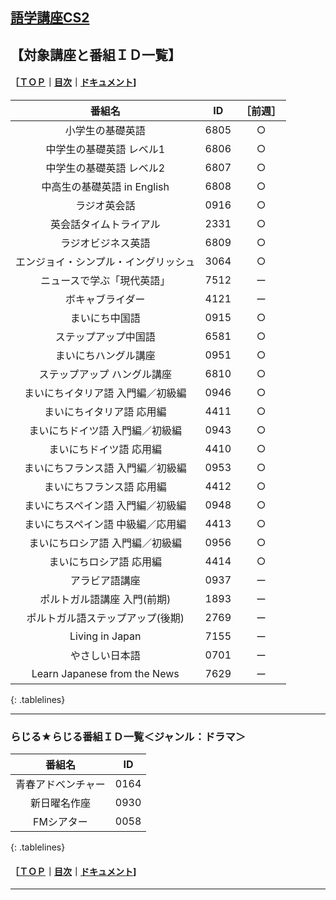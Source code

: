 ## [語学講座CS2](https://csreviser.github.io/CaptureStream2/)  
## 【対象講座と番組ＩＤ一覧】　　　    
#### ［[ＴＯＰ](./)**｜**[目次](./#目次)**｜**[ドキュメント](./#ドキュメント-1)]
<style>
.tablelines table, .tablelines td, .tablelines th {
        border: 1px solid black;
        }
</style>

|番組名|ID|［前週］|
|:-------------:|:-------------:|:-------------:|
| 小学生の基礎英語|6805|○|
| 中学生の基礎英語 レベル1|6806|○|
| 中学生の基礎英語 レベル2 | 6807 |○|
| 中高生の基礎英語 in English |	6808 |○| 
| ラジオ英会話 |	0916 |○|
| 英会話タイムトライアル |	2331 |○|
| ラジオビジネス英語 |	6809 |○|
| エンジョイ・シンプル・イングリッシュ |	3064 |○|
| ニュースで学ぶ「現代英語」| 	7512 |ー|
| ボキャブライダー |	4121 |ー|
| まいにち中国語 |	0915 |○|
| ステップアップ中国語 | 	6581 |○|
| まいにちハングル講座 |	0951 |○|
| ステップアップ ハングル講座 | 	6810 |○|
| まいにちイタリア語 入門編／初級編 | 	0946 |○|
| まいにちイタリア語 応用編 |	4411 |○|
| まいにちドイツ語 入門編／初級編 |	0943 |○|
| まいにちドイツ語 応用編 |	4410 |○|
| まいにちフランス語 入門編／初級編  |	0953 |○|
| まいにちフランス語 応用編  |	4412 |○|
| まいにちスペイン語 入門編／初級編 |	0948 |○|
| まいにちスペイン語 中級編／応用編 |	4413 |○|
| まいにちロシア語 入門編／初級編 	| 0956 |○|
| まいにちロシア語 応用編 	|4414 |○|
| アラビア語講座 |	0937 |ー|
| ポルトガル語講座 入門(前期) |	1893 |ー|
| ポルトガル語ステップアップ(後期)  | 	2769 |ー|
| Living in Japan | 7155 |ー|
| やさしい日本語  | 0701 |ー|
| Learn Japanese from the News  | 7629 |ー|
{: .tablelines}

***

### らじる★らじる番組ＩＤ一覧＜ジャンル：ドラマ＞
<style>
.tablelines table, .tablelines td, .tablelines th {
        border: 1px solid black;
        }
</style>
| 番組名  |	ID |
|:-------------:|:-------------:|
|青春アドベンチャー | 0164 |
|新日曜名作座 | 0930 |
|FMシアター | 0058 |
{: .tablelines}


#### ［[ＴＯＰ](./)**｜**[目次](./#目次)**｜**[ドキュメント](./#ドキュメント-1)]

*** 
 <link rel="shortcut icon" type="image/x-icon" href="https://avatars.githubusercontent.com/u/46049273?v=4">
 <meta name="twitter:image:src" content="https://avatars.githubusercontent.com/u/46049273?v=4">
